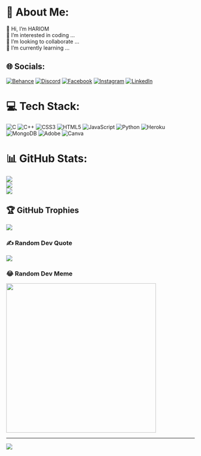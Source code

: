 # 💫 About Me:
👋 Hi, I’m HARIOM <br>👀 I’m interested in coding ...<br>💞️ I’m looking to collaborate ...<br>🌱 I’m currently learning ...


## 🌐 Socials:
[![Behance](https://img.shields.io/badge/Behance-1769ff?logo=behance&logoColor=white)](https://behance.net/pateljiop) [![Discord](https://img.shields.io/badge/Discord-%237289DA.svg?logo=discord&logoColor=white)](https://discord.gg/patelji_op) [![Facebook](https://img.shields.io/badge/Facebook-%231877F2.svg?logo=Facebook&logoColor=white)](https://facebook.com/hariom.patel.98096721) [![Instagram](https://img.shields.io/badge/Instagram-%23E4405F.svg?logo=Instagram&logoColor=white)](https://instagram.com/patelji_op) [![LinkedIn](https://img.shields.io/badge/LinkedIn-%230077B5.svg?logo=linkedin&logoColor=white)](https://linkedin.com/in/pateljiop) 

# 💻 Tech Stack:
![C](https://img.shields.io/badge/c-%2300599C.svg?style=plastic&logo=c&logoColor=white) ![C++](https://img.shields.io/badge/c++-%2300599C.svg?style=plastic&logo=c%2B%2B&logoColor=white) ![CSS3](https://img.shields.io/badge/css3-%231572B6.svg?style=plastic&logo=css3&logoColor=white) ![HTML5](https://img.shields.io/badge/html5-%23E34F26.svg?style=plastic&logo=html5&logoColor=white) ![JavaScript](https://img.shields.io/badge/javascript-%23323330.svg?style=plastic&logo=javascript&logoColor=%23F7DF1E) ![Python](https://img.shields.io/badge/python-3670A0?style=plastic&logo=python&logoColor=ffdd54) ![Heroku](https://img.shields.io/badge/heroku-%23430098.svg?style=plastic&logo=heroku&logoColor=white) ![MongoDB](https://img.shields.io/badge/MongoDB-%234ea94b.svg?style=plastic&logo=mongodb&logoColor=white) ![Adobe](https://img.shields.io/badge/adobe-%23FF0000.svg?style=plastic&logo=adobe&logoColor=white) ![Canva](https://img.shields.io/badge/Canva-%2300C4CC.svg?style=plastic&logo=Canva&logoColor=white)
# 📊 GitHub Stats:
![](https://github-readme-stats.vercel.app/api?username=pateljiop&theme=radical&hide_border=false&include_all_commits=false&count_private=false)<br/>
![](https://github-readme-streak-stats.herokuapp.com/?user=pateljiop&theme=radical&hide_border=false)<br/>
![](https://github-readme-stats.vercel.app/api/top-langs/?username=pateljiop&theme=radical&hide_border=false&include_all_commits=false&count_private=false&layout=compact)

## 🏆 GitHub Trophies
![](https://github-profile-trophy.vercel.app/?username=pateljiop&theme=radical&no-frame=false&no-bg=true&margin-w=4)

### ✍️ Random Dev Quote
![](https://quotes-github-readme.vercel.app/api?type=horizontal&theme=radical)

### 😂 Random Dev Meme
<img src='https://randommeme-five.vercel.app/' style="height: 400px;"/>

---
[![](https://visitcount.itsvg.in/api?id=pateljiop&icon=0&color=0)](https://visitcount.itsvg.in)


